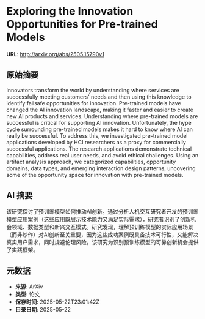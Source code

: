 # Exploring the Innovation Opportunities for Pre-trained Models

**URL**: http://arxiv.org/abs/2505.15790v1

## 原始摘要

Innovators transform the world by understanding where services are
successfully meeting customers' needs and then using this knowledge to identify
failsafe opportunities for innovation. Pre-trained models have changed the AI
innovation landscape, making it faster and easier to create new AI products and
services. Understanding where pre-trained models are successful is critical for
supporting AI innovation. Unfortunately, the hype cycle surrounding pre-trained
models makes it hard to know where AI can really be successful. To address
this, we investigated pre-trained model applications developed by HCI
researchers as a proxy for commercially successful applications. The research
applications demonstrate technical capabilities, address real user needs, and
avoid ethical challenges. Using an artifact analysis approach, we categorized
capabilities, opportunity domains, data types, and emerging interaction design
patterns, uncovering some of the opportunity space for innovation with
pre-trained models.


## AI 摘要

该研究探讨了预训练模型如何推动AI创新。通过分析人机交互研究者开发的预训练模型应用案例（这些应用既展示技术能力又满足实际需求），研究者识别了创新机会领域、数据类型和新兴交互模式。研究发现，理解预训练模型的实际应用场景（而非炒作）对AI创新至关重要，因为这些成功案例既具备技术可行性，又能解决真实用户需求，同时规避伦理风险。该研究为识别预训练模型的可靠创新机会提供了实践框架。

## 元数据

- **来源**: ArXiv
- **类型**: 论文
- **保存时间**: 2025-05-22T23:01:42Z
- **目录日期**: 2025-05-22
